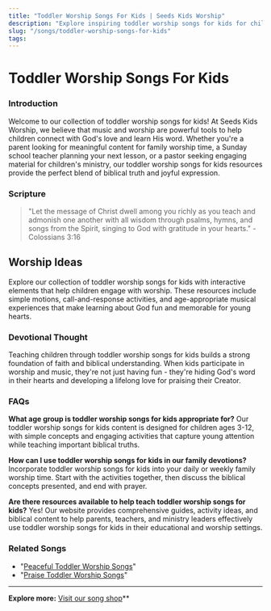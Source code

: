 ```yaml
---
title: "Toddler Worship Songs For Kids | Seeds Kids Worship"
description: "Explore inspiring toddler worship songs for kids for children's worship and faith development. Biblical music resources for families and ministry."
slug: "/songs/toddler-worship-songs-for-kids"
tags:
---
```


# Toddler Worship Songs For Kids

### Introduction

Welcome to our collection of toddler worship songs for kids! At Seeds Kids Worship, we believe that music and worship are powerful tools to help children connect with God's love and learn His word. Whether you're a parent looking for meaningful content for family worship time, a Sunday school teacher planning your next lesson, or a pastor seeking engaging material for children's ministry, our toddler worship songs for kids resources provide the perfect blend of biblical truth and joyful expression.

### Scripture

> "Let the message of Christ dwell among you richly as you teach and admonish one another with all wisdom through psalms, hymns, and songs from the Spirit, singing to God with gratitude in your hearts." - Colossians 3:16

## Worship Ideas

Explore our collection of toddler worship songs for kids with interactive elements that help children engage with worship. These resources include simple motions, call-and-response activities, and age-appropriate musical experiences that make learning about God fun and memorable for young hearts.

### Devotional Thought

Teaching children through toddler worship songs for kids builds a strong foundation of faith and biblical understanding. When kids participate in worship and music, they're not just having fun - they're hiding God's word in their hearts and developing a lifelong love for praising their Creator.

### FAQs

**What age group is toddler worship songs for kids appropriate for?**
Our toddler worship songs for kids content is designed for children ages 3-12, with simple concepts and engaging activities that capture young attention while teaching important biblical truths.

**How can I use toddler worship songs for kids in our family devotions?**
Incorporate toddler worship songs for kids into your daily or weekly family worship time. Start with the activities together, then discuss the biblical concepts presented, and end with prayer.

**Are there resources available to help teach toddler worship songs for kids?**
Yes! Our website provides comprehensive guides, activity ideas, and biblical content to help parents, teachers, and ministry leaders effectively use toddler worship songs for kids in their educational and worship settings.

### Related Songs

- "[Peaceful Toddler Worship Songs](/songs/peaceful-toddler-worship-songs/)"
- "[Praise Toddler Worship Songs](/songs/praise-toddler-worship-songs/)"

---

**Explore more:** [Visit our song shop](https://seedskidsworship.com/shop)**

<!-- Schema Markup -->
<script type="application/ld+json">
{
  "@context": "https://schema.org",
  "@type": "MusicRecording",
  "name": "Toddler Worship Songs For Kids",
  "byArtist": {
    "@type": "MusicGroup",
    "name": "Seeds Kids Worship"
  },
  "isFamilyFriendly": true,
  "url": "https://seedskidsworship.com/songs/toddler-worship-songs-for-kids/"
}
</script>